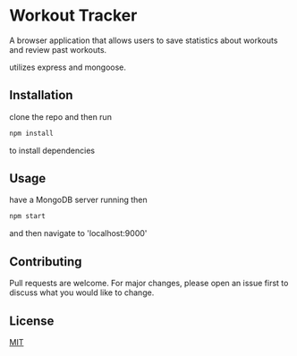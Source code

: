 # Workout Tracker

A browser application that allows users to save statistics about workouts and review past workouts.

utilizes express and mongoose.

## Installation

clone the repo and then run 
```bash
npm install
```
to install dependencies 

## Usage

have a MongoDB server running then

```node.js
npm start
```
and then navigate to 'localhost:9000'

## Contributing

Pull requests are welcome. For major changes, please open an issue first to discuss what you would like to change.

## License

[MIT](https://choosealicense.com/licenses/mit/)

